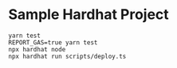 # Sample Hardhat Project

```shell
yarn test
REPORT_GAS=true yarn test
npx hardhat node
npx hardhat run scripts/deploy.ts
```
